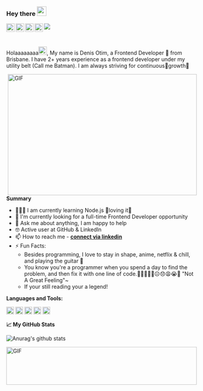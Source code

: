 ### Hey there <img src="https://media.giphy.com/media/hvRJCLFzcasrR4ia7z/giphy.gif" width="25px">

<a href="https://dribbble.com/DmanCoder/">
  <img align="left" alt="Denis's Dribbble" width="22px" src="https://cdn.jsdelivr.net/npm/simple-icons@v3/icons/dribbble.svg" />
</a>
<a href="https://twitter.com/1_otim/">
  <img align="left" alt="Abhishek Naidu | Twitter" width="22px" src="https://cdn.jsdelivr.net/npm/simple-icons@v3/icons/twitter.svg" />
</a>
<a href="https://www.linkedin.com/in/denis-otim-63661a11a/">
  <img align="left" alt="Abhishek's LinkdeIN" width="22px" src="https://cdn.jsdelivr.net/npm/simple-icons@v3/icons/linkedin.svg" />
</a>
<a href="https://www.instagram.com/denisotim4ever/">
  <img align="left" alt="Abhishek's Instagram" width="22px" src="https://cdn.jsdelivr.net/npm/simple-icons@v3/icons/instagram.svg" />
</a>

![](https://visitor-badge.glitch.me/badge?page_id=DmanCoder.DmanCoder)

<br />

Holaaaaaaaa<img alt="Denis's Dribbble" width="22px" src="https://camo.githubusercontent.com/90cb7943ff2732c20f4cdeec1338e3c793aca37896cadcf3fcd8275964e1d2d7/68747470733a2f2f656d6f6a69732e736c61636b6d6f6a69732e636f6d2f656d6f6a69732f696d616765732f313538383331353032342f383832332f68797065726b697474792e6769663f31353838333135303234" />, My name is Denis Otim, a Frontend Developer 🚀 from Brisbane. I have 2+ years experience as a frontend developer under my utility belt (Call me Batman). I am always striving for continuous🌱growth💯

  <img align="right" alt="GIF" src="https://github.com/DmanCoder/DmanCoder/blob/main/assets/dbz.gif" width="500" height="320" />

**Summary**

- 👨🏽‍💻 I am currently learning Node.js 💖loving it💖
- 🙌 I'm currently looking for a full-time Frontend Developer opportunity
- 💬 Ask me about anything, I am happy to help
- 🤓 Active user at GitHub & LinkedIn
- 📫 How to reach me - **[connect via linkedin](https://www.linkedin.com/in/denis-otim-63661a11a/)**
- ⚡ Fun Facts:
  - Besides programming, I love to stay in shape, anime, netflix & chill, and playing the guitar 🎸
  - You know you're a programmer when you spend a day to find the problem, and then fix it with one line of code.🤣😂😅😐🙁☹️😞😩😭😤 "Not A Great Feeling"~
  - If your still reading your a legend!

**Languages and Tools:**

<code><img height="20" src="https://camo.githubusercontent.com/ece04e9e6d8e7370a88024f41d544915e01ce71b5457326c08349cc282ccf2d4/68747470733a2f2f6d65646961332e67697068792e636f6d2f6d656469612f6c6e377a32655772696951416c6c6656636e2f323030772e77656270"></code>
<code><img height="20" src="https://camo.githubusercontent.com/cda2bff49eb0cd388393e08dd91cc3cf461f095e387d3fdcb8648ab0418010aa/68747470733a2f2f692e67697068792e636f6d2f6d656469612f654e41736a4f353574506267616f72376d612f323030772e77656270"></code>
<code><img height="20" src="https://camo.githubusercontent.com/3cc5769614aa5306d6452456e393b58ecfe23c4a904ca52dece5341e0794cbe9/68747470733a2f2f692e67697068792e636f6d2f6d656469612f56674774686b68557647674f6974375939692f3230302e77656270"></code>
<code><img height="20" src="https://camo.githubusercontent.com/0cad3f969b0946abd0e5f16e9ed1ff78a2495a40c2bb5c6414aefd4be76505aa/68747470733a2f2f692e67697068792e636f6d2f6d656469612f4b7a4a6b7a6a676766474e355079366e6b542f3230302e77656270"></code>
<code><img height="20" src="https://camo.githubusercontent.com/4d67389739aa53e876a878719fa61eeebea468ae0be6af71903fa8c4c9b72018/68747470733a2f2f692e67697068792e636f6d2f6d656469612f49647941514a564e326b56504e55726f6a4d2f3230302e77656270"></code>

**📈 My GitHub Stats**

![Anurag's github stats](https://github-readme-stats.vercel.app/api?username=DmanCoder&show_icons=true&theme=graywhite )


  <img align="left" alt="GIF" src="https://raw.githubusercontent.com/BrunnerLivio/brunnerlivio/master/images/marquee.svg" width="100%" height="100" />

